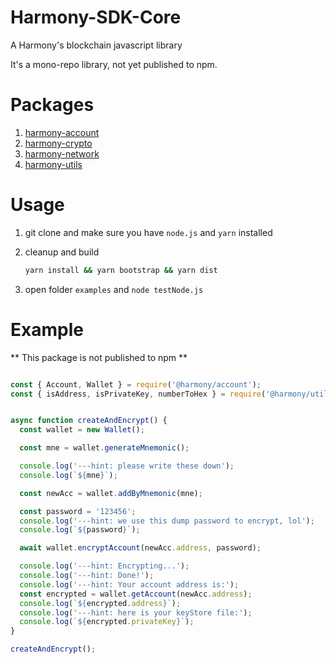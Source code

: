# Harmony-SDK-Core

A Harmony's blockchain javascript library

It's a mono-repo library, not yet published to npm.

# Packages

1. [harmony-account](https://github.com/FireStack-Lab/Harmony-sdk-core/tree/master/packages/harmony-account)
2. [harmony-crypto](https://github.com/FireStack-Lab/Harmony-sdk-core/tree/master/packages/harmony-crypto)
3. [harmony-network](https://github.com/FireStack-Lab/Harmony-sdk-core/tree/master/packages/harmony-network)
4. [harmony-utils](https://github.com/FireStack-Lab/Harmony-sdk-core/tree/master/packages/harmony-utils)


# Usage
1. git clone and make sure you have `node.js` and `yarn` installed
2. cleanup and build
   
   ```bash
   yarn install && yarn bootstrap && yarn dist
   ```
3. open folder `examples` and `node testNode.js`


# Example
** This package is not published to npm **

```js

const { Account, Wallet } = require('@harmony/account');
const { isAddress, isPrivateKey, numberToHex } = require('@harmony/utils');


async function createAndEncrypt() {
  const wallet = new Wallet();

  const mne = wallet.generateMnemonic();

  console.log('---hint: please write these down');
  console.log(`${mne}`);

  const newAcc = wallet.addByMnemonic(mne);

  const password = '123456';
  console.log('---hint: we use this dump password to encrypt, lol');
  console.log(`${password}`);

  await wallet.encryptAccount(newAcc.address, password);

  console.log('---hint: Encrypting...');
  console.log('---hint: Done!');
  console.log('---hint: Your account address is:');
  const encrypted = wallet.getAccount(newAcc.address);
  console.log(`${encrypted.address}`);
  console.log('---hint: here is your keyStore file:');
  console.log(`${encrypted.privateKey}`);
}

createAndEncrypt();

```